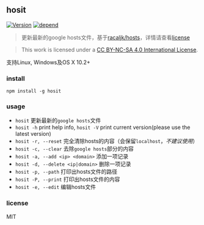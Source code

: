 ## hosit

[![Version](https://img.shields.io/npm/v/hosit.svg "version")](https://www.npmjs.com/package/hosit)
[![depend](https://david-dm.org/lovetingyuan/hosit/status.svg "dependencies")](https://david-dm.org/lovetingyuan/hosit)


>更新最新的google hosts文件，基于[racaljk/hosts](https://github.com/racaljk/hosts)，详情请查看[license](https://github.com/googlehosts/hosts/blob/master/LICENSE)

>This work is licensed under a [CC BY-NC-SA 4.0 International License](https://creativecommons.org/licenses/by-nc-sa/4.0/). 

支持Linux, Windows及OS X 10.2+

### install
`npm install -g hosit`

### usage
* `hosit` 更新最新的`google hosts`文件
* `hosit -h` print help info, `hosit -V` print current version(please use the latest version)
* `hosit -r, --reset` 完全清除hosts的内容（会保留`localhost`，*不建议使用*）
* `hosit -c, --clear` 去除`google hosts`部分的内容
* `hosit -a, --add <ip> <domain>` 添加一项记录
* `hosit -d, --delete <ip|domain>` 删除一项记录
* `hosit -p, --path` 打印出hosts文件的路径
* `hosit -P, --print` 打印出hosts文件的内容
* `hosit -e, --edit` 编辑hosts文件

### license
MIT
